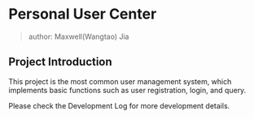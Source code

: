 # Personal User Center
> author: Maxwell(Wangtao) Jia

## Project Introduction
This project is the most common user management system, which implements basic functions such as user registration, login, and query.

Please check the Development Log for more development details.
